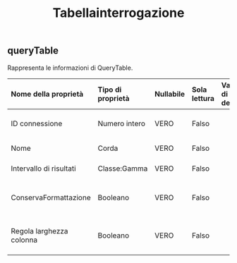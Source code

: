﻿---
title: Tabellainterrogazione
second_title: Aspose.Cells Cloud Documen
type: docs
url: /it/specification/model/querytable/
description: "Aspose.Cells Specifica del modello cloud: QueryTable. Gestisci facilmente Excel e altri fogli di calcolo con funzionalità come apertura, generazione, modifica, divisione, unione, confronto e conversione"
weight: 50
---
## **queryTable**

 Rappresenta le informazioni di QueryTable.

| Nome della proprietà| Tipo di proprietà| Nullabile| Sola lettura| Valore di default| Descrizione|
|:- |:- |:- |:- |:- |:- |
| ID connessione| Numero intero| VERO| Falso|| Ottiene l'ID di connessione della tabella di query.|
| Nome| Corda| VERO| Falso|| Ottiene il nome di querytable.|
| Intervallo di risultati| Classe:Gamma| VERO| Falso|| Ottiene l'intervallo del risultato.|
| ConservaFormattazione| Booleano| VERO| Falso|| Restituisce o imposta PreserveFormatting dell'oggetto.|
| Regola larghezza colonna| Booleano| VERO| Falso|| Restituisce o imposta l'AdjustColumnWidth dell'oggetto.|

